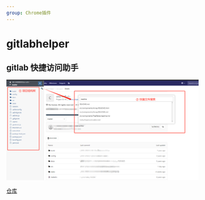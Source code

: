 ```yaml
---
group: Chrome插件
---
```


# gitlabhelper

## gitlab 快捷访问助手

![gitlabhelper](./images/gitlabtree.png)

[仓库](https://github.com/torrentjiang/gitlabhelper)
